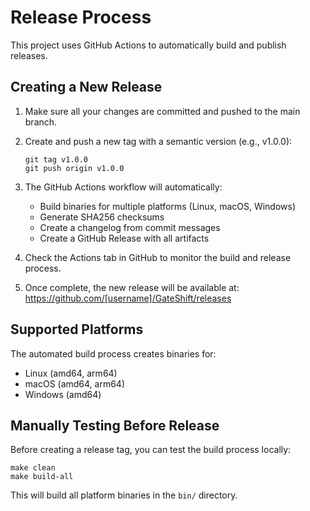 # Release Process

This project uses GitHub Actions to automatically build and publish releases.

## Creating a New Release

1. Make sure all your changes are committed and pushed to the main branch.

2. Create and push a new tag with a semantic version (e.g., v1.0.0):
   ```
   git tag v1.0.0
   git push origin v1.0.0
   ```

3. The GitHub Actions workflow will automatically:
   - Build binaries for multiple platforms (Linux, macOS, Windows)
   - Generate SHA256 checksums
   - Create a changelog from commit messages
   - Create a GitHub Release with all artifacts

4. Check the Actions tab in GitHub to monitor the build and release process.

5. Once complete, the new release will be available at:
   https://github.com/[username]/GateShift/releases

## Supported Platforms

The automated build process creates binaries for:
- Linux (amd64, arm64)
- macOS (amd64, arm64)
- Windows (amd64)

## Manually Testing Before Release

Before creating a release tag, you can test the build process locally:

```
make clean
make build-all
```

This will build all platform binaries in the `bin/` directory. 